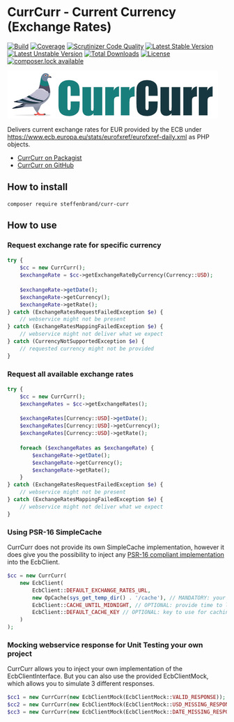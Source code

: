 # CurrCurr - Current Currency (Exchange Rates)
[![Build](https://travis-ci.org/steffenbrand/curr-curr.svg?branch=master)](https://travis-ci.org/steffenbrand/curr-curr)
[![Coverage](https://codecov.io/github/steffenbrand/curr-curr/coverage.svg)](https://codecov.io/gh/steffenbrand/curr-curr)
[![Scrutinizer Code Quality](https://scrutinizer-ci.com/g/steffenbrand/curr-curr/badges/quality-score.png?b=master)](https://scrutinizer-ci.com/g/steffenbrand/curr-curr/?branch=master)
[![Latest Stable Version](https://poser.pugx.org/steffenbrand/curr-curr/version)](https://packagist.org/packages/steffenbrand/curr-curr)
[![Latest Unstable Version](https://poser.pugx.org/steffenbrand/curr-curr/v/unstable)](//packagist.org/packages/steffenbrand/curr-curr)
[![Total Downloads](https://poser.pugx.org/steffenbrand/curr-curr/downloads)](https://packagist.org/packages/steffenbrand/curr-curr)
[![License](https://poser.pugx.org/steffenbrand/curr-curr/license)](https://github.com/steffenbrand/curr-curr/blob/master/LICENSE.md)
[![composer.lock available](https://poser.pugx.org/steffenbrand/curr-curr/composerlock)](https://github.com/steffenbrand/curr-curr/blob/master/composer.lock)

![CurrCurr Logo](https://github.com/steffenbrand/curr-curr/blob/master/curr-curr.jpg?raw=true)

Delivers current exchange rates for EUR provided by the ECB under https://www.ecb.europa.eu/stats/eurofxref/eurofxref-daily.xml as PHP objects.

* [CurrCurr on Packagist](https://packagist.org/packages/steffenbrand/curr-curr)
* [CurrCurr on GitHub](https://github.com/steffenbrand/curr-curr)

## How to install

```
composer require steffenbrand/curr-curr
```

## How to use

### Request exchange rate for specific currency

```php
try {
    $cc = new CurrCurr();
    $exchangeRate = $cc->getExchangeRateByCurrency(Currency::USD);

    $exchangeRate->getDate();
    $exchangeRate->getCurrency();
    $exchangeRate->getRate();
} catch (ExchangeRatesRequestFailedException $e) {
    // webservice might not be present
} catch (ExchangeRatesMappingFailedException $e) {
    // webservice might not deliver what we expect
} catch (CurrencyNotSupportedException $e) {
    // requested currency might not be provided
}
```

### Request all available exchange rates

```php
try {
    $cc = new CurrCurr();
    $exchangeRates = $cc->getExchangeRates();

    $exchangeRates[Currency::USD]->getDate();
    $exchangeRates[Currency::USD]->getCurrency();
    $exchangeRates[Currency::USD]->getRate();

    foreach ($exchangeRates as $exchangeRate) {
        $exchangeRate->getDate();
        $exchangeRate->getCurrency();
        $exchangeRate->getRate();
    }
} catch (ExchangeRatesRequestFailedException $e) {
    // webservice might not be present
} catch (ExchangeRatesMappingFailedException $e) {
    // webservice might not deliver what we expect
}
```

### Using PSR-16 SimpleCache

CurrCurr does not provide its own SimpleCache implementation, however it does give you the possibility
to inject any [PSR-16 compliant implementation](https://packagist.org/providers/psr/simple-cache-implementation) into the EcbClient.

```php
$cc = new CurrCurr(
    new EcbClient(
        EcbClient::DEFAULT_EXCHANGE_RATES_URL,
        new OpCache(sys_get_temp_dir() . '/cache'), // MANDATORY: your cache implementation goes here, this example uses odan/cache
        EcbClient::CACHE_UNTIL_MIDNIGHT, // OPTIONAL: provide time to live in seconds
        EcbClient::DEFAULT_CACHE_KEY // OPTIONAL: key to use for caching
    )
);
```

### Mocking webservice response for Unit Testing your own project

CurrCurr allows you to inject your own implementation of the EcbClientInterface.
But you can also use the provided EcbClientMock, which allows you to simulate 3 different responses.

```php
$cc1 = new CurrCurr(new EcbClientMock(EcbClientMock::VALID_RESPONSE));
$cc2 = new CurrCurr(new EcbClientMock(EcbClientMock::USD_MISSING_RESPONSE));
$cc3 = new CurrCurr(new EcbClientMock(EcbClientMock::DATE_MISSING_RESPONSE));
```
